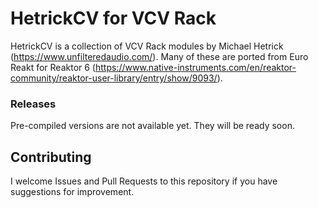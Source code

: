 
# HetrickCV for VCV Rack

HetrickCV is a collection of VCV Rack modules by Michael Hetrick (https://www.unfilteredaudio.com/). Many of these are ported from Euro Reakt for Reaktor 6 (https://www.native-instruments.com/en/reaktor-community/reaktor-user-library/entry/show/9093/).

### Releases

Pre-compiled versions are not available yet. They will be ready soon.

## Contributing

I welcome Issues and Pull Requests to this repository if you have suggestions for improvement.
